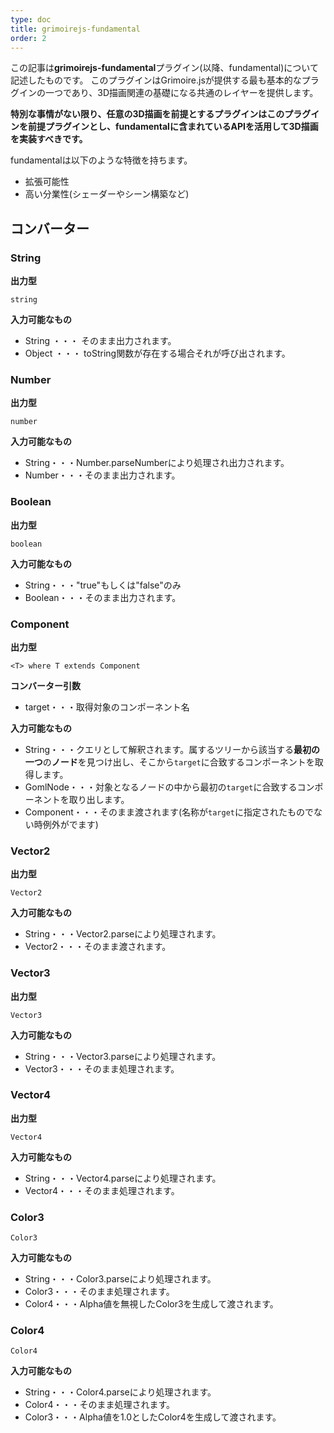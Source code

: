 ```yaml
---
type: doc
title: grimoirejs-fundamental
order: 2
---
```


この記事は**grimoirejs-fundamental**プラグイン(以降、fundamental)について記述したものです。
このプラグインはGrimoire.jsが提供する最も基本的なプラグインの一つであり、3D描画関連の基礎になる共通のレイヤーを提供します。

**特別な事情がない限り、任意の3D描画を前提とするプラグインはこのプラグインを前提プラグインとし、fundamentalに含まれているAPIを活用して3D描画を実装すべきです。**

fundamentalは以下のような特徴を持ちます。

* 拡張可能性
* 高い分業性(シェーダーやシーン構築など)

## コンバーター

### String

**出力型**

```
string
```

**入力可能なもの**

* String ・・・ そのまま出力されます。
* Object ・・・ toString関数が存在する場合それが呼び出されます。

### Number

**出力型**

```
number
```

**入力可能なもの**

* String・・・Number.parseNumberにより処理され出力されます。
* Number・・・そのまま出力されます。

### Boolean

**出力型**

```
boolean
```

**入力可能なもの**

* String・・・"true"もしくは"false"のみ
* Boolean・・・そのまま出力されます。

### Component

**出力型**

```
<T> where T extends Component
```

**コンバーター引数**

* target・・・取得対象のコンポーネント名

**入力可能なもの**

* String・・・クエリとして解釈されます。属するツリーから該当する**最初の一つ**の**ノード**を見つけ出し、そこから`target`に合致するコンポーネントを取得します。
* GomlNode・・・対象となるノードの中から最初の`target`に合致するコンポーネントを取り出します。
* Component・・・そのまま渡されます(名称が`target`に指定されたものでない時例外がでます)

### Vector2

**出力型**

```
Vector2
```

**入力可能なもの**

* String・・・Vector2.parseにより処理されます。
* Vector2・・・そのまま渡されます。

### Vector3

**出力型**

```
Vector3
```

**入力可能なもの**

* String・・・Vector3.parseにより処理されます。
* Vector3・・・そのまま処理されます。

### Vector4

**出力型**

```
Vector4
```

**入力可能なもの**

* String・・・Vector4.parseにより処理されます。
* Vector4・・・そのまま処理されます。

### Color3

```
Color3
```

**入力可能なもの**

* String・・・Color3.parseにより処理されます。
* Color3・・・そのまま処理されます。
* Color4・・・Alpha値を無視したColor3を生成して渡されます。


### Color4

```
Color4
```

**入力可能なもの**

* String・・・Color4.parseにより処理されます。
* Color4・・・そのまま処理されます。
* Color3・・・Alpha値を1.0としたColor4を生成して渡されます。

